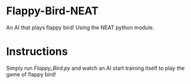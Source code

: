# Flappy-Bird-NEAT
An AI that plays flappy bird! Using the NEAT python module.
# Instructions
Simply run *Flappy_Bird.py* and watch an AI start training itself to play the game of flappy bird!
